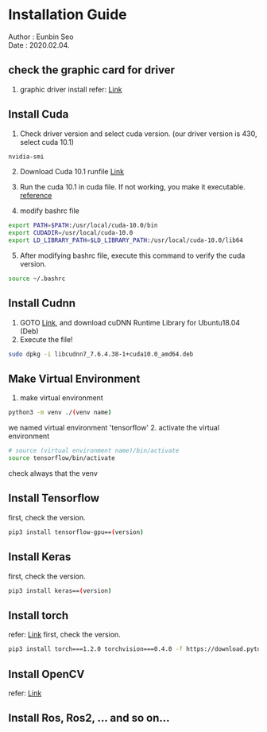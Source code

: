 # Installation Guide
Author : Eunbin Seo <br/>
Date : 2020.02.04.

## check the graphic card for driver
1. graphic driver install
refer: [Link](https://codechacha.com/ko/install-nvidia-driver-ubuntu/)

## Install Cuda
1. Check driver version and select cuda version. (our driver version is 430, select cuda 10.1) <br/>
~~~bash
nvidia-smi
~~~
2. Download Cuda 10.1 runfile 
[Link](https://developer.nvidia.com/cuda-10.1-download-archive-base?target_os=Linux&target_arch=x86_64&target_distro=Ubuntu&target_version=1804&target_type=runfilelocal)

3. Run the cuda 10.1 in cuda file. If not working, you make it executable.
[reference](http://blog.naver.com/PostView.nhn?blogId=angelkim88&logNo=221630554860&parentCategoryNo=&categoryNo=73&viewDate=&isShowPopularPosts=true&from=search)

4. modify bashrc file
~~~bash
export PATH=$PATH:/usr/local/cuda-10.0/bin
export CUDADIR=/usr/local/cuda-10.0
export LD_LIBRARY_PATH=$LD_LIBRARY_PATH:/usr/local/cuda-10.0/lib64
~~~
5. After modifying bashrc file, execute this command to verify the cuda version.
~~~bash
source ~/.bashrc
~~~

## Install Cudnn
1. GOTO [Link](https://developer.nvidia.com/rdp/cudnn-download), and download cuDNN Runtime Library for Ubuntu18.04 (Deb)
2. Execute the file!
~~~ bash
sudo dpkg -i libcudnn7_7.6.4.38-1+cuda10.0_amd64.deb 
~~~

## Make Virtual Environment
1. make virtual environment
~~~ bash
python3 -m venv ./(venv name)
~~~
we named virtual environment 'tensorflow'
2. activate the virtual environment
~~~ bash
# source (virtual environment name)/bin/activate
source tensorflow/bin/activate 
~~~
check always that the venv 
## Install Tensorflow
first, check the version.
~~~ bash
pip3 install tensorflow-gpu==(version)
~~~
## Install Keras
first, check the version.
~~~ bash
pip3 install keras==(version)
~~~
## Install torch
refer: [Link](https://pytorch.org/get-started/previous-versions/)
first, check the version.
~~~ bash
pip3 install torch===1.2.0 torchvision===0.4.0 -f https://download.pytorch.org/whl/torch_stable.html
~~~
## Install OpenCV
refer: [Link](https://webnautes.tistory.com/1186)

## Install Ros, Ros2, ... and so on...
